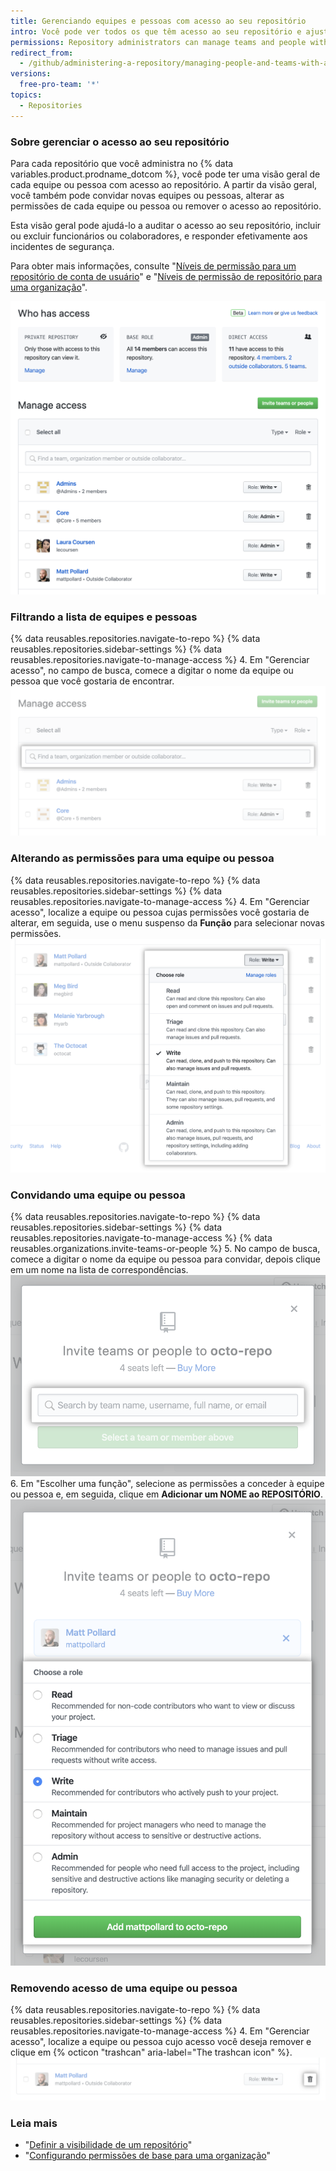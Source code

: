 ```yaml
---
title: Gerenciando equipes e pessoas com acesso ao seu repositório
intro: Você pode ver todos os que têm acesso ao seu repositório e ajustar as permissões.
permissions: Repository administrators can manage teams and people with access to a repository.
redirect_from:
  - /github/administering-a-repository/managing-people-and-teams-with-access-to-your-repository
versions:
  free-pro-team: '*'
topics:
  - Repositories
---
```


### Sobre gerenciar o acesso ao seu repositório

Para cada repositório que você administra no {% data variables.product.prodname_dotcom %}, você pode ter uma visão geral de cada equipe ou pessoa com acesso ao repositório. A partir da visão geral, você também pode convidar novas equipes ou pessoas, alterar as permissões de cada equipe ou pessoa ou remover o acesso ao repositório.

Esta visão geral pode ajudá-lo a auditar o acesso ao seu repositório, incluir ou excluir funcionários ou colaboradores, e responder efetivamente aos incidentes de segurança.

Para obter mais informações, consulte "[Níveis de permissão para um repositório de conta de usuário](/github/setting-up-and-managing-your-github-user-account/permission-levels-for-a-user-account-repository)" e "[Níveis de permissão de repositório para uma organização](/organizations/managing-access-to-your-organizations-repositories/repository-permission-levels-for-an-organization)".

![Acessar visão geral do gerenciamento ](/assets/images/help/repository/manage-access-overview.png)

### Filtrando a lista de equipes e pessoas

{% data reusables.repositories.navigate-to-repo %}
{% data reusables.repositories.sidebar-settings %}
{% data reusables.repositories.navigate-to-manage-access %}
4. Em "Gerenciar acesso", no campo de busca, comece a digitar o nome da equipe ou pessoa que você gostaria de encontrar. ![Campo de busca para lista de filtros de equipes ou pessoas com acesso](/assets/images/help/repository/manage-access-filter.png)

### Alterando as permissões para uma equipe ou pessoa

{% data reusables.repositories.navigate-to-repo %}
{% data reusables.repositories.sidebar-settings %}
{% data reusables.repositories.navigate-to-manage-access %}
4. Em "Gerenciar acesso", localize a equipe ou pessoa cujas permissões você gostaria de alterar, em seguida, use o menu suspenso da **Função** para selecionar novas permissões. ![Usando a "Função" menu suspenso para selecionar novas permissões para uma equipe ou pessoa](/assets/images/help/repository/manage-access-role-drop-down.png)

### Convidando uma equipe ou pessoa

{% data reusables.repositories.navigate-to-repo %}
{% data reusables.repositories.sidebar-settings %}
{% data reusables.repositories.navigate-to-manage-access %}
{% data reusables.organizations.invite-teams-or-people %}
5. No campo de busca, comece a digitar o nome da equipe ou pessoa para convidar, depois clique em um nome na lista de correspondências. ![Campo de pesquisa para digitar o nome de uma equipe ou pessoa para convidar ao repositório](/assets/images/help/repository/manage-access-invite-search-field.png)
6. Em "Escolher uma função", selecione as permissões a conceder à equipe ou pessoa e, em seguida, clique em **Adicionar um NOME ao REPOSITÓRIO**. ![Selecionando permissões para a equipe ou pessoa](/assets/images/help/repository/manage-access-invite-choose-role-add.png)

### Removendo acesso de uma equipe ou pessoa

{% data reusables.repositories.navigate-to-repo %}
{% data reusables.repositories.sidebar-settings %}
{% data reusables.repositories.navigate-to-manage-access %}
4. Em "Gerenciar acesso", localize a equipe ou pessoa cujo acesso você deseja remover e clique em {% octicon "trashcan" aria-label="The trashcan icon" %}. ![Ícone da lixeira para remover acesso](/assets/images/help/repository/manage-access-remove.png)

### Leia mais

- "[Definir a visibilidade de um repositório](/github/administering-a-repository/setting-repository-visibility)"
- "[Configurando permissões de base para uma organização](/organizations/managing-access-to-your-organizations-repositories/setting-base-permissions-for-an-organization)"
